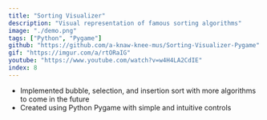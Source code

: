 ```yaml
---
title: "Sorting Visualizer"
description: "Visual representation of famous sorting algorithms"
image: "./demo.png"
tags: ["Python", "Pygame"]
github: "https://github.com/a-knaw-knee-mus/Sorting-Visualizer-Pygame"
gif: "https://imgur.com/a/rtORaIG"
youtube: "https://www.youtube.com/watch?v=w4H4LA2CdIE"
index: 8
---
```


- Implemented bubble, selection, and insertion sort with more algorithms to come in the future
- Created using Python Pygame with simple and intuitive controls